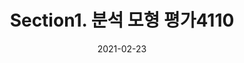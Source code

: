 ---
title:  "Section1. 분석 모형 평가4110"

categories:
  - 빅데이터 분석 기사
tags: 
  - Part4. 빅데이터 결과 해석
  - Chapter1. 분석 모형 평가 및 개선
  - Section1. 분석 모형 평가

toc: true
toc_sticky: true
 
date: 2021-02-23
last_modified_at: 2021-02-25
---